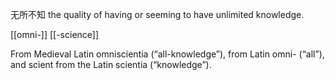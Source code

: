 无所不知
the quality of having or seeming to have unlimited knowledge.

[[omni-]]
[[-science]]

From Medieval Latin omniscientia (“all-knowledge”), from Latin omni- (“all”), and scient from the Latin scientia (“knowledge”).


